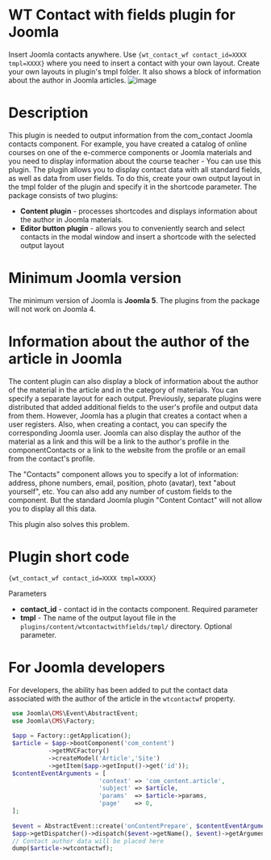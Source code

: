 # WT Contact with fields plugin for Joomla
Insert Joomla contacts anywhere. Use `{wt_contact_wf contact_id=XXXX tmpl=XXXX}` where you need to insert a contact with your own layout. Create your own layouts in plugin's tmpl folder. It also shows a block of information about the author in Joomla articles.
![image](https://github.com/user-attachments/assets/4ec05fe0-a112-4583-a017-07c2de59a1a4)
# Description
This plugin is needed to output information from the com_contact Joomla contacts component. For example, you have created a catalog of online courses on one of the e-commerce components or Joomla materials and you need to display information about the course teacher - You can use this plugin. The plugin allows you to display contact data with all standard fields, as well as data from user fields. To do this, create your own output layout in the tmpl folder of the plugin and specify it in the shortcode parameter.
The package consists of two plugins:
- **Content plugin** - processes shortcodes and displays information about the author in Joomla materials.
- **Editor button plugin** - allows you to conveniently search and select contacts in the modal window and insert a shortcode with the selected output layout

# Minimum Joomla version
The minimum version of Joomla is **Joomla 5**. The plugins from the package will not work on Joomla 4.

# Information about the author of the article in Joomla
The content plugin can also display a block of information about the author of the material in the article and in the category of materials. You can specify a separate layout for each output. Previously, separate plugins were distributed that added additional fields to the user's profile and output data from them. However, Joomla has a plugin that creates a contact when a user registers. Also, when creating a contact, you can specify the corresponding Joomla user. Joomla can also display the author of the material as a link and this will be a link to the author's profile in the componentContacts or a link to the website from the profile or an email from the contact's profile.

The "Contacts" component allows you to specify a lot of information: address, phone numbers, email, position, photo (avatar), text "about yourself", etc. You can also add any number of custom fields to the component. But the standard Joomla plugin "Content Contact" will not allow you to display all this data.

This plugin also solves this problem.

# Plugin short code
`{wt_contact_wf contact_id=XXXX tmpl=XXXX}`

Parameters
- **contact_id** - contact id in the contacts component. Required parameter
- **tmpl** - The name of the output layout file in the `plugins/content/wtcontactwithfields/tmpl/` directory. Optional parameter.

# For Joomla developers
For developers, the ability has been added to put the contact data associated with the author of the article in the `wtcontactwf` property.
```php
 use Joomla\CMS\Event\AbstractEvent;
 use Joomla\CMS\Factory;
 
 $app = Factory::getApplication();
 $article = $app->bootComponent('com_content')
 		   ->getMVCFactory()
 		   ->createModel('Article','Site')
 		   ->getItem($app->getInput()->get('id'));
 $contentEventArguments = [
 						 'context' => 'com_content.article',
 						 'subject' => $article,
 						 'params'  => $article->params,
 						 'page'    => 0,
 ];
 
 $event = AbstractEvent::create('onContentPrepare', $contentEventArguments);
 $app->getDispatcher()->dispatch($event->getName(), $event)->getArgument('result', []);
 // Contact author data will be placed here 
 dump($article->wtcontactwf);
```